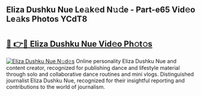 ## Eliza Dushku Nue Le𝚊k𝚎d N𝚞𝚍e - Part-e65 Vid𝚎o Le𝚊ks Photos YCdT8

# <h2><a href="http://fb2lzhf.evod.top/?m=Eliza+Dushku+Nue">🔗 👉🔴 Eliza Dushku Nue Vid𝚎o Ph𝚘t𝚘s</a></h2>

[![Eliza Dushku Nue N𝚞d𝚎s](https://i.imgur.com/8V9OHl7.gif)](http://fb2lzhf.evod.top/?m=Eliza+Dushku+Nue)
Online personality Eliza Dushku Nue and content creator, recognized for publishing dance and lifestyle material through solo and collaborative dance routines and mini vlogs. Distinguished journalist Eliza Dushku Nue, recognized for their insightful reporting and contributions to the world of journalism. 
